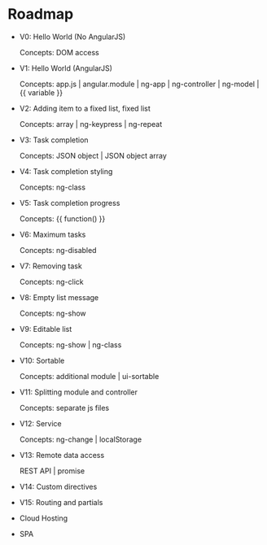 ﻿Roadmap
========================

* V0: Hello World (No AngularJS) 
	
	Concepts: DOM access 

* V1: Hello World (AngularJS) 
	
	Concepts: app.js | angular.module | ng-app | ng-controller | ng-model | {{ variable }}

* V2: Adding item to a fixed list, fixed list 
	
	Concepts: array | ng-keypress | ng-repeat

* V3: Task completion  
	
	Concepts: JSON object | JSON object array

* V4: Task completion styling
	
	Concepts: ng-class

* V5: Task completion progress 
	
	Concepts: {{ function() }}

* V6: Maximum tasks 
	
	Concepts: ng-disabled

* V7: Removing task 
	
	Concepts: ng-click

* V8: Empty list message 
	
	Concepts: ng-show

* V9: Editable list 
	
	Concepts: ng-show | ng-class 

* V10: Sortable  
	
	Concepts: additional module | ui-sortable

* V11: Splitting module and controller 
	
	Concepts: separate js files 

* V12: Service 
	
	Concepts: ng-change | localStorage

* V13: Remote data access 

	REST API | promise

* V14: Custom directives 
* V15: Routing and partials 
* Cloud Hosting 
* SPA
